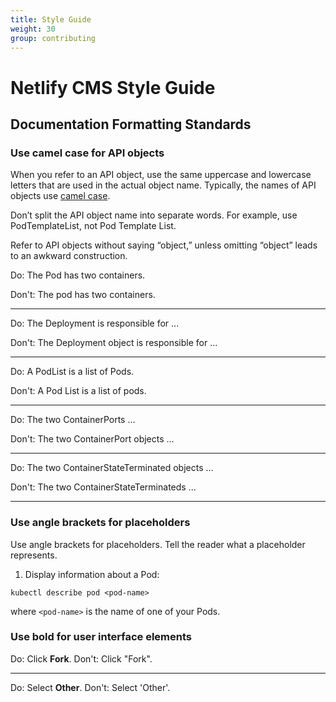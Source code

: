 ```yaml
---
title: Style Guide
weight: 30
group: contributing
---
```


# Netlify CMS Style Guide

## Documentation Formatting Standards

### Use camel case for API objects

When you refer to an API object, use the same uppercase and lowercase letters that are used in the actual object name. Typically, the names of API objects use [camel case](https://en.wikipedia.org/wiki/Camel_case).

Don’t split the API object name into separate words. For example, use PodTemplateList, not Pod Template List.

Refer to API objects without saying “object,” unless omitting “object” leads to an awkward construction.

Do: The Pod has two containers.

Don't: The pod has two containers.
_____

Do: The Deployment is responsible for ...	

Don't: The Deployment object is responsible for ...
_____

Do: A PodList is a list of Pods.

Don't: A Pod List is a list of pods.
_____

Do: The two ContainerPorts ...

Don't: The two ContainerPort objects ...
_____

Do: The two ContainerStateTerminated objects ...

Don't: The two ContainerStateTerminateds ...
_____

### Use angle brackets for placeholders

Use angle brackets for placeholders. Tell the reader what a placeholder represents.

1. Display information about a Pod:

``` 
kubectl describe pod <pod-name>
```

where ```<pod-name>``` is the name of one of your Pods.

### Use bold for user interface elements

Do: Click **Fork**.
Don't: Click "Fork".
_____

Do: Select **Other**.
Don't: Select 'Other'.
